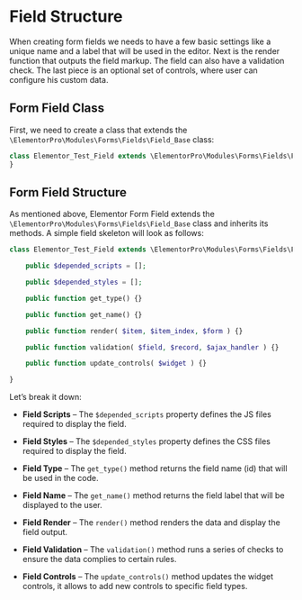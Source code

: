 # Field Structure

<Badge type="tip" vertical="top" text="Elementor Pro" /> <Badge type="warning" vertical="top" text="Advanced" />

When creating form fields we needs to have a few basic settings like a unique name and a label that will be used in the editor. Next is the render function that outputs the field markup. The field can also have a validation check. The last piece is an optional set of controls, where user can configure his custom data.

## Form Field Class

First, we need to create a class that extends the `\ElementorPro\Modules\Forms\Fields\Field_Base` class:

```php
class Elementor_Test_Field extends \ElementorPro\Modules\Forms\Fields\Field_Base {
}
```

## Form Field Structure

As mentioned above, Elementor Form Field extends the `\ElementorPro\Modules\Forms\Fields\Field_Base` class and inherits its methods. A simple field skeleton will look as follows:

```php
class Elementor_Test_Field extends \ElementorPro\Modules\Forms\Fields\Field_Base {

	public $depended_scripts = [];

	public $depended_styles = [];

	public function get_type() {}

	public function get_name() {}

	public function render( $item, $item_index, $form ) {}

	public function validation( $field, $record, $ajax_handler ) {}

	public function update_controls( $widget ) {}

}
```

Let’s break it down:

* **Field Scripts** – The `$depended_scripts` property defines the JS files required to display the field.

* **Field Styles** – The `$depended_styles` property defines the CSS files required to display the field.

* **Field Type** – The `get_type()` method returns the field name (id) that will be used in the code.

* **Field Name** – The `get_name()` method returns the field label that will be displayed to the user.

* **Field Render** – The `render()` method renders the data and display the field output.

* **Field Validation** – The `validation()` method runs a series of checks to ensure the data complies to certain rules.

* **Field Controls** – The `update_controls()` method updates the widget controls, it allows to add new controls to specific field types.
